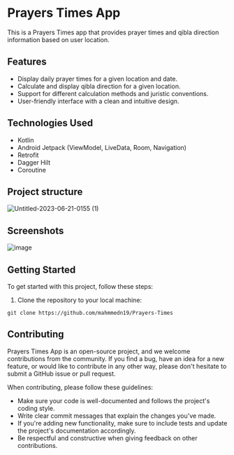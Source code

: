 # Prayers Times App

This is a Prayers Times app that provides prayer times and qibla direction information based on user location.

## Features

- Display daily prayer times for a given location and date.
- Calculate and display qibla direction for a given location.
- Support for different calculation methods and juristic conventions.
- User-friendly interface with a clean and intuitive design.

## Technologies Used

- Kotlin
- Android Jetpack (ViewModel, LiveData, Room, Navigation)
- Retrofit
- Dagger Hilt
- Coroutine
## Project structure
![Untitled-2023-06-21-0155 (1)](https://github.com/mahmmedn19/Prayers-Times/assets/100851080/18b041cb-51f4-4086-b16d-abe4969eb571)



## Screenshots

![image](https://github.com/mahmmedn19/Prayers-Times/assets/100851080/64adb2b2-5c8e-47fe-87e8-8b02cbc83b7c)



## Getting Started

To get started with this project, follow these steps:

1. Clone the repository to your local machine:

```shell
git clone https://github.com/mahmmedn19/Prayers-Times
```
## Contributing

Prayers Times App is an open-source project, and we welcome contributions from the community. If you find a bug, have an idea for a new feature, or would like to contribute in any other way, please don't hesitate to submit a GitHub issue or pull request.

When contributing, please follow these guidelines:

- Make sure your code is well-documented and follows the project's coding style.
- Write clear commit messages that explain the changes you've made.
- If you're adding new functionality, make sure to include tests and update the project's documentation accordingly.
- Be respectful and constructive when giving feedback on other contributions.
